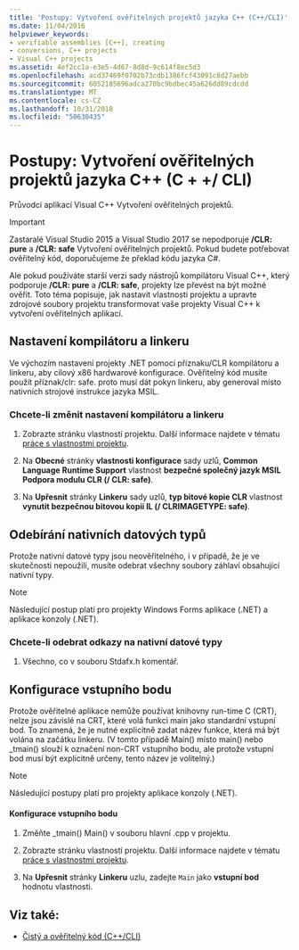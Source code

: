 ```yaml
---
title: 'Postupy: Vytvoření ověřitelných projektů jazyka C++ (C++/CLI)'
ms.date: 11/04/2016
helpviewer_keywords:
- verifiable assemblies [C++], creating
- conversions, C++ projects
- Visual C++ projects
ms.assetid: 4ef2cc1a-e3e5-4d67-8d8d-9c614f8ec5d3
ms.openlocfilehash: acd37469f0702b73cdb1386fcf43091c8d27aebb
ms.sourcegitcommit: 6052185696adca270bc9bdbec45a626dd89cdcdd
ms.translationtype: MT
ms.contentlocale: cs-CZ
ms.lasthandoff: 10/31/2018
ms.locfileid: "50630435"
---
```

# <a name="how-to-create-verifiable-c-projects-ccli"></a>Postupy: Vytvoření ověřitelných projektů jazyka C++ (C + +/ CLI)

Průvodci aplikací Visual C++ Vytvoření ověřitelných projektů.

> [!IMPORTANT]
> Zastaralé Visual Studio 2015 a Visual Studio 2017 se nepodporuje **/CLR: pure** a **/CLR: safe** Vytvoření ověřitelných projektů. Pokud budete potřebovat ověřitelný kód, doporučujeme že překlad kódu jazyka C#.

Ale pokud používáte starší verzi sady nástrojů kompilátoru Visual C++, který podporuje **/CLR: pure** a **/CLR: safe**, projekty lze převést na být možné ověřit. Toto téma popisuje, jak nastavit vlastnosti projektu a upravte zdrojové soubory projektu transformovat vaše projekty Visual C++ k vytvoření ověřitelných aplikací.

## <a name="compiler-and-linker-settings"></a>Nastavení kompilátoru a linkeru

Ve výchozím nastavení projekty .NET pomocí příznaku/CLR kompilátoru a linkeru, aby cílový x86 hardwarové konfigurace. Ověřitelný kód musíte použít příznak/clr: safe. proto musí dát pokyn linkeru, aby generoval místo nativních strojové instrukce jazyka MSIL.

### <a name="to-change-the-compiler-and-linker-settings"></a>Chcete-li změnit nastavení kompilátoru a linkeru

1. Zobrazte stránku vlastností projektu. Další informace najdete v tématu [práce s vlastnostmi projektu](../ide/working-with-project-properties.md).

1. Na **Obecné** stránky **vlastnosti konfigurace** sady uzlů, **Common Language Runtime Support** vlastnost **bezpečné společný jazyk MSIL Podpora modulu CLR (/ CLR: safe)**.

1. Na **Upřesnit** stránky **Linkeru** sady uzlů, **typ bitové kopie CLR** vlastnost **vynutit bezpečnou bitovou kopii IL (/ CLRIMAGETYPE: safe)**.

## <a name="removing-native-data-types"></a>Odebírání nativních datových typů

Protože nativní datové typy jsou neověřitelného, i v případě, že je ve skutečnosti nepoužili, musíte odebrat všechny soubory záhlaví obsahující nativní typy.

> [!NOTE]
> Následující postup platí pro projekty Windows Forms aplikace (.NET) a aplikace konzoly (.NET).

### <a name="to-remove-references-to-native-data-types"></a>Chcete-li odebrat odkazy na nativní datové typy

1. Všechno, co v souboru Stdafx.h komentář.

## <a name="configuring-an-entry-point"></a>Konfigurace vstupního bodu

Protože ověřitelné aplikace nemůže používat knihovny run-time C (CRT), nelze jsou závislé na CRT, které volá funkci main jako standardní vstupní bod. To znamená, že je nutné explicitně zadat název funkce, která má být volána na začátku linkeru. (V tomto případě Main() místo main() nebo _tmain() slouží k označení non-CRT vstupního bodu, ale protože vstupní bod musí být explicitně určeny, tento název je volitelný.)

> [!NOTE]
> Následující postupy platí pro projekty aplikace konzoly (.NET).

#### <a name="to-configure-an-entry-point"></a>Konfigurace vstupního bodu

1. Změňte _tmain() Main() v souboru hlavní .cpp v projektu.

1. Zobrazte stránku vlastností projektu. Další informace najdete v tématu [práce s vlastnostmi projektu](../ide/working-with-project-properties.md).

1. Na **Upřesnit** stránky **Linkeru** uzlu, zadejte `Main` jako **vstupní bod** hodnotu vlastnosti.

## <a name="see-also"></a>Viz také:

- [Čistý a ověřitelný kód (C++/CLI)](../dotnet/pure-and-verifiable-code-cpp-cli.md)
